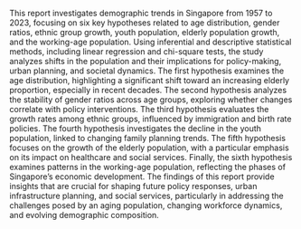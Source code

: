 This report investigates demographic trends in Singapore from 1957 to 2023, focusing on six key hypotheses related to age distribution, gender ratios, ethnic group growth, youth population,
elderly population growth, and the working-age population. Using inferential and descriptive
statistical methods, including linear regression and chi-square tests, the study analyzes shifts
in the population and their implications for policy-making, urban planning, and societal dynamics.
The first hypothesis examines the age distribution, highlighting a significant shift toward an
increasing elderly proportion, especially in recent decades. The second hypothesis analyzes the
stability of gender ratios across age groups, exploring whether changes correlate with policy
interventions. The third hypothesis evaluates the growth rates among ethnic groups, influenced
by immigration and birth rate policies. The fourth hypothesis investigates the decline in the youth
population, linked to changing family planning trends. The fifth hypothesis focuses on the growth
of the elderly population, with a particular emphasis on its impact on healthcare and social
services. Finally, the sixth hypothesis examines patterns in the working-age population,
reflecting the phases of Singapore’s economic development.
The findings of this report provide insights that are crucial for shaping future policy responses,
urban infrastructure planning, and social services, particularly in addressing the challenges
posed by an aging population, changing workforce dynamics, and evolving demographic
composition.
